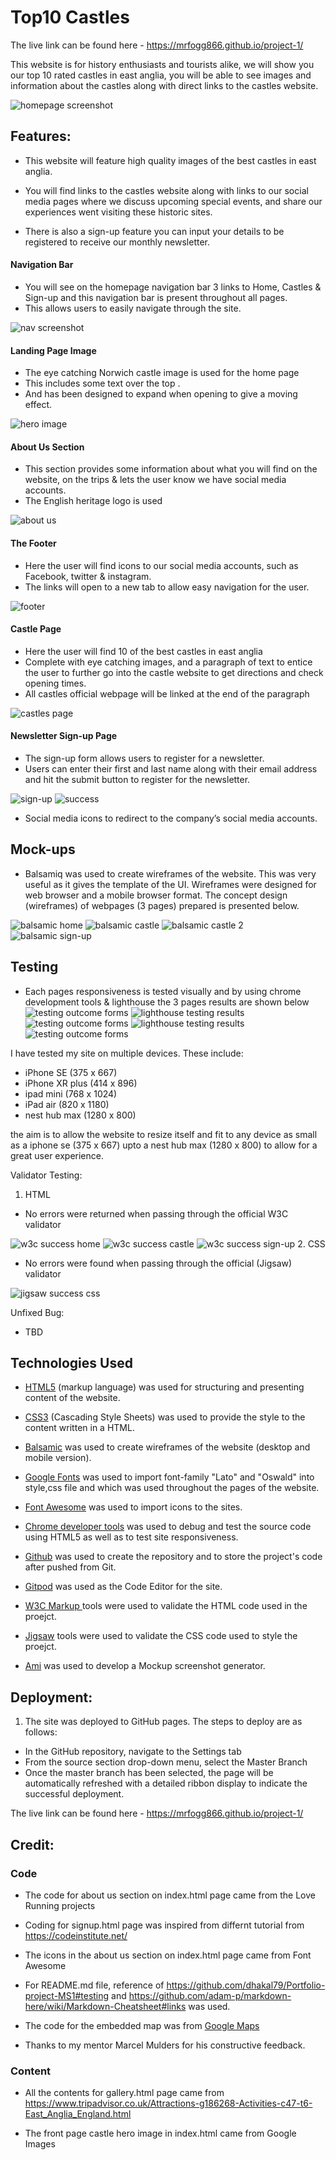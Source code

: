 # Top10 Castles

The live link can be found here - https://mrfogg866.github.io/project-1/ 

This website is for history enthusiasts and tourists alike, we will show you our top 10 rated castles in east anglia, you will be able to see images and information about the castles along with direct links to the castles website.

![homepage screenshot](assets/image/screenshots.png)



## Features:

- This website will feature high quality images of the best castles in east anglia.

- You will find links to the castles website along with links to our social media pages where we discuss upcoming special events, and share our experiences  went visiting these historic sites.

- There is also a sign-up feature you can  input your details to be registered to receive our monthly newsletter.


#### Navigation Bar

- You will see on the homepage navigation bar 3 links to Home, Castles & Sign-up and this navigation bar is present throughout all pages.
- This allows users to easily navigate through the site.

![nav screenshot](assets/image/nav-header.png)


#### Landing Page Image

- The  eye catching  Norwich castle image is used for the home page
- This includes some text over the top .
- And has been designed to expand when opening to give a moving effect.

![hero image](assets/image/landing-page.png)

#### About Us Section

- This section provides some information about what you will find on the website, on the trips & lets the user know we have social media accounts.
- The English heritage logo is used 
 

![about us](assets/image/about-us.png)

#### The Footer

- Here the user will find icons to our social media accounts, such as  Facebook, twitter & instagram.
- The links will open to a new tab to allow easy navigation for the user.

![footer](assets/image/footer.png)

#### Castle Page

- Here the user will find 10 of the best castles in east anglia
- Complete with eye catching images, and a paragraph of text to entice the user to further go into the castle website to get directions and check opening times.
- All castles official webpage will be linked at the end of the paragraph

![castles page](assets/image/castle-page-readme-img.png)
#### Newsletter Sign-up Page


- The sign-up form allows users to register for a newsletter.
- Users can enter their first and last name along with their email address and hit the submit button to register for the newsletter.

![sign-up](assets/image/signup-page.png)
![success](assets/image/form-submit-reply.png)

- Social media icons to redirect to the company’s social media accounts.

## Mock-ups

- Balsamiq was used to create wireframes of the website. This was very useful as it gives the template of the UI. Wireframes were designed for web browser and a mobile browser format. The concept design (wireframes) of webpages (3 pages) prepared is presented below.

![balsamic home](assets/image/balsamic-home.png)
![balsamic castle](assets/image/balsamic-castle.png)
![balsamic castle 2](assets/image/balsamic-castle2.png)
![balsamic sign-up](assets/image/balsamic-sign-up.png)



## Testing 

- Each pages responsiveness is tested visually and by using chrome development tools & lighthouse the 3 pages results are shown below
![testing outcome forms](assets/image/nav-bar-testing-outcomes.png)
![lighthouse testing results](assets/image/lighthouse-castles.png)
![testing outcome forms](assets/image/footer-testing-outcomes.png)
![lighthouse testing results](assets/image/lighthouse-sign-up.png)
![testing outcome forms](assets/image/overall-testing-outcomes.png)

I have tested my site on multiple devices. These include:


- iPhone SE (375 x 667)
- iPhone XR plus (414 x 896)
- ipad mini (768 x 1024)
- iPad air (820 x 1180)
- nest hub max (1280 x 800)


the aim is to allow the website to resize itself and fit to any device as small as a iphone se (375 x 667) upto a nest hub max (1280 x 800) to allow for a great user experience.



Validator Testing:

1. HTML
- No errors were returned when passing through the official W3C validator

![w3c success home](assets/image/html-check-home.png)
![w3c success castle](assets/image/html-check-castle.png)
![w3c success sign-up](assets/image/html-check-sign-up.png)
2. CSS
- No errors were found when passing through the official (Jigsaw) validator

![jigsaw success css](assets/image/jigsaw-css.png)

Unfixed Bug:

- TBD 

## Technologies Used

- [HTML5](https://en.wikipedia.org/wiki/HTML5) (markup language) was used for structuring and presenting content of the website.

- [CSS3](https://en.wikipedia.org/wiki/CSS) (Cascading Style Sheets) was used to provide the style to the content written in a HTML.

- [Balsamic](https://balsamiq.com/) was used to create wireframes of the website (desktop and mobile version).

- [Google Fonts](https://fonts.google.com/) was used to import font-family "Lato" and "Oswald" into style,css file and which was used throughout the pages of the website.

- [Font Awesome](https://fontawesome.com/) was used to import icons to the sites.

- [Chrome developer tools](https://www.google.com/intl/en_uk/chrome/) was used to debug and test the source code using HTML5 as well as to test site responsiveness.

-  [Github](https://github.com/) was used to create the repository and to store the project's code after pushed from Git.

- [Gitpod](https://www.gitpod.io/) was used as the Code Editor for the site.

- [W3C Markup  ](https://validator.w3.org/) tools were used to validate the HTML code used in the proejct.

- [Jigsaw](https://jigsaw.w3.org/) tools were used to validate the CSS  code used to style the proejct.

-  [Ami](http://ami.responsivedesign.is/) was used to develop a Mockup screenshot generator.

## Deployment:

1. The site was deployed to GitHub pages. The steps to deploy are as follows:
- In the GitHub repository, navigate to the Settings tab
- From the source section drop-down menu, select the Master Branch
- Once the master branch has been selected, the page will be automatically refreshed with a detailed ribbon display to indicate the successful deployment.

The live link can be found here - https://mrfogg866.github.io/project-1/ 


## Credit:

### Code

- The code for about us section on index.html page came from the Love Running projects

- Coding for signup.html page was inspired from differnt tutorial from https://codeinstitute.net/
- The icons in the about us section on index.html page came from Font Awesome
- For README.md file, reference of https://github.com/dhakal79/Portfolio-project-MS1#testing and https://github.com/adam-p/markdown-here/wiki/Markdown-Cheatsheet#links was used.
- The code for the embedded map was from [Google Maps](https://www.google.co.uk/maps/@52.6294154,1.2939998,17z)
- Thanks to my mentor Marcel Mulders for his constructive feedback.


### Content

- All the contents for gallery.html page came from https://www.tripadvisor.co.uk/Attractions-g186268-Activities-c47-t6-East_Anglia_England.html


- The front page castle hero image in index.html came from Google Images







